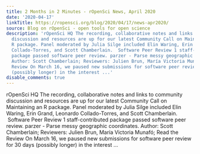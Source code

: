 ```yaml
---
title: 2 Months in 2 Minutes - rOpenSci News, April 2020
date: '2020-04-17'
linkTitle: https://ropensci.org/blog/2020/04/17/news-apr2020/
source: Blog on rOpenSci - open tools for open science
description: 'rOpenSci HQ The recording, collaborative notes and links to community
  discussion and resources are up for our latest Community Call on Maintaining an
  R package. Panel moderated by Julia Silge included Elin Waring, Erin Grand, Leonardo
  Collado-Torres, and Scott Chamberlain.  Software Peer Review 1 staff-contributed
  package passed software peer review. parzer - Parse messy geographic coordinates.
  Author: Scott Chamberlain; Reviewers: Julien Brun, María Victoria Munafó; Read the
  Review On March 16, we paused new submissions for software peer review for 30 days
  (possibly longer) in the interest ...'
disable_comments: true
---
```

rOpenSci HQ The recording, collaborative notes and links to community discussion and resources are up for our latest Community Call on Maintaining an R package. Panel moderated by Julia Silge included Elin Waring, Erin Grand, Leonardo Collado-Torres, and Scott Chamberlain.  Software Peer Review 1 staff-contributed package passed software peer review. parzer - Parse messy geographic coordinates. Author: Scott Chamberlain; Reviewers: Julien Brun, María Victoria Munafó; Read the Review On March 16, we paused new submissions for software peer review for 30 days (possibly longer) in the interest ...